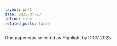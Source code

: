 ```yaml
---
layout: post
date: 2025-07-23
inline: true
related_posts: false
---
```


One paper was selected as Highlight by ICCV 2025.
